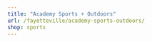 ```yaml
---
title: "Academy Sports + Outdoors"
url: /fayetteville/academy-sports-outdoors/
shop: sports
---
```


